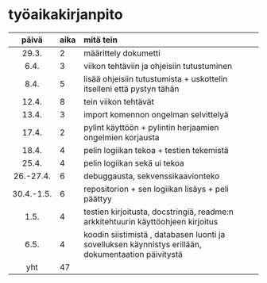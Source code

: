 # työaikakirjanpito

| päivä | aika | mitä tein  |
| :----:|:-----| :-----|
| 29.3. | 2    | määrittely dokumetti |
| 6.4.  | 3    | viikon tehtäviin ja ohjeisiin tutustuminen |
| 8.4.  | 5    | lisää ohjeisiin tutustumista + uskottelin itselleni että pystyn tähän |
| 12.4. | 8    | tein viikon tehtävät |
| 13.4. | 3    | import komennon ongelman selvittelyä |
| 17.4. | 2    | pylint käyttöön + pylintin herjaamien ongelmien korjausta |
| 18.4. | 4    | pelin logiikan tekoa + testien tekemistä |
| 25.4. | 4    | pelin logiikan sekä ui tekoa |
| 26.-27.4. | 6    | debuggausta, sekvenssikaavionteko |
| 30.4.-1.5. | 6    | repositorion + sen logiikan lisäys + peli päättyy |
| 1.5.| 4  | testien kirjoitusta, docstringiä, readme:n arkkitehtuurin käyttöohjeen kirjoitus |
| 6.5.| 4  | koodin siistimistä , databasen luonti ja sovelluksen käynnistys erillään, dokumentaation päivitystä |
|  yht  | 47   |
         

